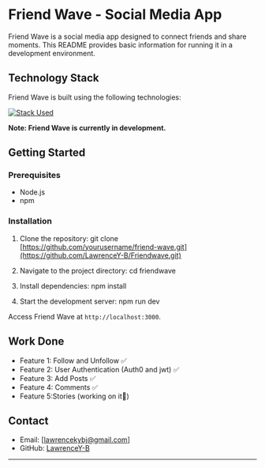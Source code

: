 # Friend Wave - Social Media App

Friend Wave is a social media app designed to connect friends and share moments. This README provides basic information for running it in a development environment.

## Technology Stack

Friend Wave is built using the following technologies:

[![Stack Used](https://skillicons.dev/icons?i=mongodb,js,typescript,nodejs,express&theme=dark)](https://skillicons.dev)



**Note: Friend Wave is currently in development.**

## Getting Started

### Prerequisites

- Node.js
- npm

### Installation

1. Clone the repository:
git clone [https://github.com/yourusername/friend-wave.git](https://github.com/LawrenceY-B/Friendwave.git)

2. Navigate to the project directory:
cd friendwave
   
3. Install dependencies:
npm install

4. Start the development server:
npm run dev


Access Friend Wave at `http://localhost:3000`.

## Work Done

- Feature 1: Follow and Unfollow ✅
- Feature 2: User Authentication (Auth0 and jwt) ✅
- Feature 3: Add Posts ✅
- Feature 4: Comments ✅
- Feature 5:Stories (working on it🚀) 


## Contact

- Email: [lawrencekybj@gmail.com]
- GitHub: [LawrenceY-B](https://github.com/LawrenceY-B)

---





